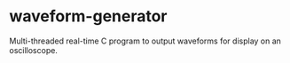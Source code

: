 # waveform-generator
Multi-threaded real-time C program to output waveforms for display on an oscilloscope.
